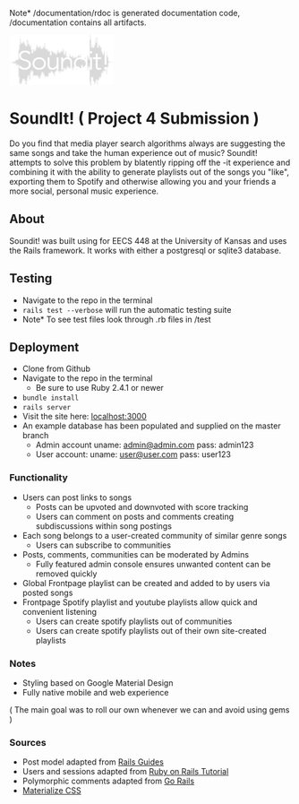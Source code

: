 Note* /documentation/rdoc is generated documentation code, /documentation contains all artifacts.

![Soundit!](/app/assets/images/logo.png)

# SoundIt! ( Project 4 Submission )

Do you find that media player search algorithms always are suggesting the same songs and take
the human experience out of music? Soundit! attempts to solve this problem by blatently ripping 
off the -it experience and combining it with the ability to generate playlists out of the songs
you "like", exporting them to Spotify and otherwise allowing you and your friends a more social, 
personal music experience.

## About
Soundit! was built using for EECS 448 at the University of Kansas and uses the Rails framework. It works with either a postgresql or sqlite3 database.

## Testing
* Navigate to the repo in the terminal
* `rails test --verbose` will run the automatic testing suite
* Note* To see test files look through .rb files in /test

## Deployment
* Clone from Github
* Navigate to the repo in the terminal
    * Be sure to use Ruby 2.4.1 or newer
* `bundle install`
* `rails server`
* Visit the site here: [localhost:3000](http://localhost:3000)
* An example database has been populated and supplied on the master branch
    * Admin account uname: admin@admin.com pass: admin123
    * User account: uname: user@user.com pass: user123


### Functionality
* Users can post links to songs
    * Posts can be upvoted and downvoted with score tracking
    * Users can comment on posts and comments creating subdiscussions within song postings
* Each song belongs to a user-created community of similar genre songs
    * Users can subscribe to communities
* Posts, comments, communities can be moderated by Admins 
    * Fully featured admin console ensures unwanted content can be removed quickly
* Global Frontpage playlist can be created and added to by users via posted songs
* Frontpage Spotify playlist and youtube playlists allow quick and convenient listening
    * Users can create spotify playlists out of communities
    * Users can create spotify playlists out of their own site-created playlists

### Notes
* Styling based on Google Material Design
* Fully native mobile and web experience

( The main goal was to roll our own whenever we can and avoid using gems )

### Sources
* Post model adapted from [Rails Guides](http://guides.rubyonrails.org/)
* Users and sessions adapted from [Ruby on Rails Tutorial](https://www.railstutorial.org/)
* Polymorphic comments adapted from [Go Rails](https://www.youtube.com/watch?v=fzz62HWGNNA)
* [Materialize CSS](http://materializecss.com)